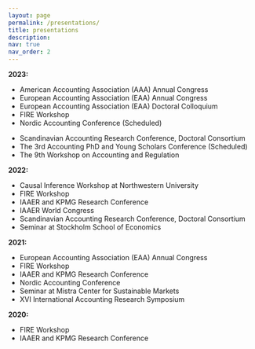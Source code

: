 ```yaml
---
layout: page
permalink: /presentations/
title: presentations
description: 
nav: true
nav_order: 2
---
```


**2023:**
* American Accounting Association (AAA) Annual Congress
* European Accounting Association (EAA) Annual Congress
* European Accounting Association (EAA) Doctoral Colloquium
* FIRE Workshop
* Nordic Accounting Conference (Scheduled)
<!-- Norwegian School of Economics (Scheduled) -->
* Scandinavian Accounting Research Conference, Doctoral Consortium
* The 3rd Accounting PhD and Young Scholars Conference (Scheduled)
* The 9th Workshop on Accounting and Regulation


**2022:** 
* Causal Inference Workshop at Northwestern University
* FIRE Workshop
* IAAER and KPMG Research Conference
* IAAER World Congress
* Scandinavian Accounting Research Conference, Doctoral Consortium
* Seminar at Stockholm School of Economics


**2021:**  
* European Accounting Association (EAA) Annual Congress
* FIRE Workshop
* IAAER and KPMG Research Conference
* Nordic Accounting Conference
* Seminar at Mistra Center for Sustainable Markets
* XVI International Accounting Research Symposium

**2020:**  
* FIRE Workshop
* IAAER and KPMG Research Conference
